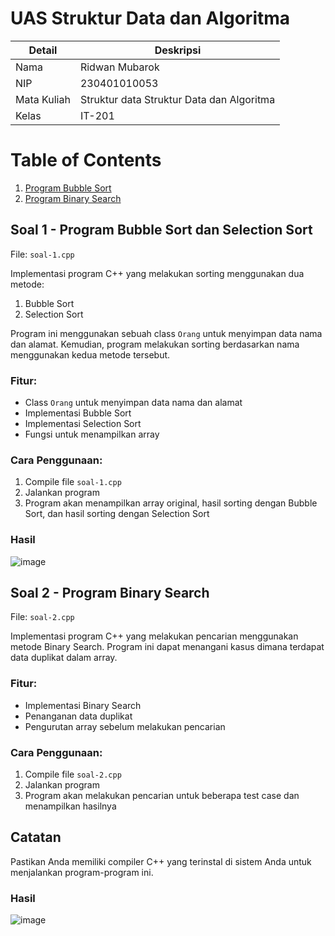 
# UAS Struktur Data dan Algoritma

| Detail        | Deskripsi |
| -----------   | ----------- |
| Nama          | Ridwan Mubarok       |
| NIP           | 230401010053        |
| Mata Kuliah   | Struktur data Struktur Data dan Algoritma        |
| Kelas         | IT-201   |

# Table of Contents

1. [Program Bubble Sort](#soal-1---program-bubble-sort)
2. [Program Binary Search](#soal-2---program-binary-search)


## Soal 1 - Program Bubble Sort dan Selection Sort

File: `soal-1.cpp`

Implementasi program C++ yang melakukan sorting menggunakan dua metode:
1. Bubble Sort
2. Selection Sort

Program ini menggunakan sebuah class `Orang` untuk menyimpan data nama dan alamat. Kemudian, program melakukan sorting berdasarkan nama menggunakan kedua metode tersebut.

### Fitur:
- Class `Orang` untuk menyimpan data nama dan alamat
- Implementasi Bubble Sort
- Implementasi Selection Sort
- Fungsi untuk menampilkan array

### Cara Penggunaan:
1. Compile file `soal-1.cpp`
2. Jalankan program
3. Program akan menampilkan array original, hasil sorting dengan Bubble Sort, dan hasil sorting dengan Selection Sort


### Hasil
![image](https://github.com/user-attachments/assets/913468bc-beae-442e-9bc1-0368938a6044)


## Soal 2 - Program Binary Search

File: `soal-2.cpp`

Implementasi program C++ yang melakukan pencarian menggunakan metode Binary Search. Program ini dapat menangani kasus dimana terdapat data duplikat dalam array.

### Fitur:
- Implementasi Binary Search
- Penanganan data duplikat
- Pengurutan array sebelum melakukan pencarian

### Cara Penggunaan:
1. Compile file `soal-2.cpp`
2. Jalankan program
3. Program akan melakukan pencarian untuk beberapa test case dan menampilkan hasilnya

## Catatan

Pastikan Anda memiliki compiler C++ yang terinstal di sistem Anda untuk menjalankan program-program ini.

### Hasil
![image](https://github.com/user-attachments/assets/79717e75-1cb5-4d95-a36c-41c9724da9ac)
